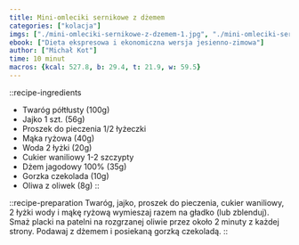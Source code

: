 ```yaml
---
title: Mini-omleciki sernikowe z dżemem
categories: ["kolacja"]
imgs: ["./mini-omleciki-sernikowe-z-dzemem-1.jpg", "./mini-omleciki-sernikowe-z-dzemem-2.jpg"]
ebook: ["Dieta ekspresowa i ekonomiczna wersja jesienno-zimowa"]
author: ["Michał Kot"]
time: 10 minut
macros: {kcal: 527.8, b: 29.4, t: 21.9, w: 59.5}
---
```


::recipe-ingredients
- Twaróg półtłusty (100g)
- Jajko 1 szt. (56g)
- Proszek do pieczenia 1/2 łyżeczki
- Mąka ryżowa (40g)
- Woda 2 łyżki (20g)
- Cukier waniliowy 1-2 szczypty
- Dżem jagodowy 100% (35g)
- Gorzka czekolada (10g)
- Oliwa z oliwek (8g)
::

::recipe-preparation
Twaróg, jajko, proszek do pieczenia, cukier waniliowy, 2 łyżki wody i mąkę ryżową wymieszaj razem na gładko (lub zblenduj). Smaż placki na patelni na rozgrzanej oliwie przez około 2 minuty z każdej strony. Podawaj z dżemem i posiekaną gorzką czekoladą.
::
